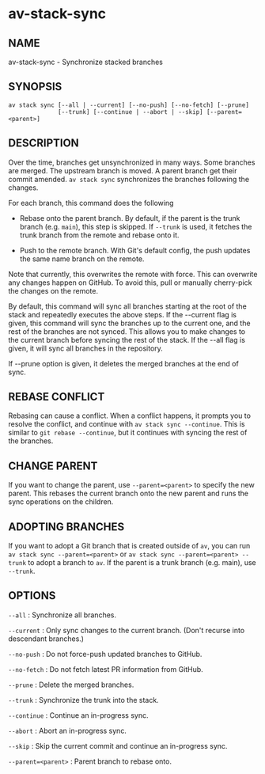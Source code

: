 # av-stack-sync

## NAME

av-stack-sync - Synchronize stacked branches

## SYNOPSIS

```synopsis
av stack sync [--all | --current] [--no-push] [--no-fetch] [--prune]
              [--trunk] [--continue | --abort | --skip] [--parent=<parent>]
```

## DESCRIPTION

Over the time, branches get unsynchronized in many ways. Some branches are
merged. The upstream branch is moved. A parent branch get their commit amended.
`av stack sync` synchronizes the branches following the changes.

For each branch, this command does the following

* Rebase onto the parent branch. By default, if the parent is the trunk branch
  (e.g. `main`), this step is skipped. If `--trunk` is used, it fetches the
  trunk branch from the remote and rebase onto it.

* Push to the remote branch. With Git's default config, the push updates the
  same name branch on the remote.

Note that currently, this overwrites the remote with force. This can overwrite
any changes happen on GitHub. To avoid this, pull or manually cherry-pick the
changes on the remote.

By default, this command will sync all branches starting at the root of the
stack and repeatedly executes the above steps. If the --current flag is given,
this command will sync the branches up to the current one, and the rest of the
branches are not synced. This allows you to make changes to the current branch
before syncing the rest of the stack. If the --all flag is given, it will sync
all branches in the repository.

If --prune option is given, it deletes the merged branches at the end of sync.

## REBASE CONFLICT

Rebasing can cause a conflict. When a conflict happens, it prompts you to
resolve the conflict, and continue with `av stack sync --continue`. This is
similar to `git rebase --continue`, but it continues with syncing the rest of
the branches.

## CHANGE PARENT

If you want to change the parent, use `--parent=<parent>` to specify the new
parent. This rebases the current branch onto the new parent and runs the sync
operations on the children.

## ADOPTING BRANCHES

If you want to adopt a Git branch that is created outside of `av`, you can run
`av stack sync --parent=<parent>` or `av stack sync --parent=<parent> --trunk`
to adopt a branch to `av`. If the parent is a trunk branch (e.g. main), use
`--trunk`.

## OPTIONS

`--all`
: Synchronize all branches.

`--current`
: Only sync changes to the current branch. (Don't recurse into descendant
  branches.)

`--no-push`
: Do not force-push updated branches to GitHub.

`--no-fetch`
: Do not fetch latest PR information from GitHub.

`--prune`
: Delete the merged branches.

`--trunk`
: Synchronize the trunk into the stack.

`--continue`
: Continue an in-progress sync.

`--abort`
: Abort an in-progress sync.

`--skip`
: Skip the current commit and continue an in-progress sync.

`--parent=<parent>`
: Parent branch to rebase onto.
